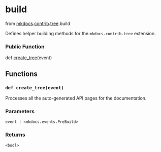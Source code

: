 build
=================================

from <a href="api/mkdocs">mkdocs</a>.<a href="api/mkdocs/contrib">contrib</a>.<a href="api/mkdocs/contrib/tree">tree</a>.build



Defines helper building methods for the `mkdocs.contrib.tree` extension.




### Public Function


def [create_tree](#def-create_tree)(event)







Functions
------------------



### `def create_tree(event)`




Processes all the auto-generated API pages for the documentation.

### Parameters
    event | <mkdocs.events.PreBuild>

### Returns
    <bool>



